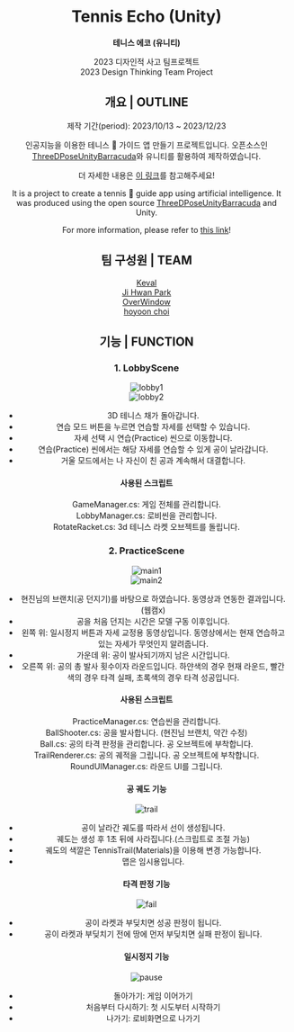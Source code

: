 <div align="center">

# Tennis Echo (Unity)
**테니스 에코 (유니티)**<br>

2023 디자인적 사고 팀프로젝트<br>
2023 Design Thinking Team Project

## 개요 | OUTLINE
제작 기간(period): 2023/10/13 ~ 2023/12/23

인공지능을 이용한 테니스 :tennis: 가이드 앱 만들기 프로젝트입니다.
오픈소스인 [ThreeDPoseUnityBarracuda](https://github.com/digital-standard/ThreeDPoseUnityBarracuda)와 유니티를 활용하여 제작하였습니다.

더 자세한 내용은 [이 링크](https://big-tracker-47a.notion.site/12-14-d93f476dd8ce41ffb1f5b3410525bab9?pvs=4)를 참고해주세요!

It is a project to create a tennis :tennis: guide app using artificial intelligence.
It was produced using the open source [ThreeDPoseUnityBarracuda](https://github.com/digital-standard/ThreeDPoseUnityBarracuda) and Unity.

For more information, please refer to [this link](https://big-tracker-47a.notion.site/12-14-d93f476dd8ce41ffb1f5b3410525bab9?pvs=4)!


## 팀 구성원 | TEAM
[Keval](https://github.com/kevalsil)<br>
[Ji Hwan Park](https://github.com/DefineJH)<br>
[OverWindow](https://github.com/OverWindow)<br>
[hoyoon choi](https://github.com/hoyoonchoi)<br>

## 기능 | FUNCTION

### 1. LobbyScene</br>
![lobby1](./Screenshot/20231204_lobby.png)</br>
![lobby2](./Screenshot/20231204_lobby_pose.png)</br>

- 3D 테니스 채가 돌아갑니다.
- 연습 모드 버튼을 누르면 연습할 자세를 선택할 수 있습니다.
- 자세 선택 시 연습(Practice) 씬으로 이동합니다.
- 연습(Practice) 씬에서는 해당 자세를 연습할 수 있게 공이 날라갑니다.
- 거울 모드에서는 나 자신이 친 공과 계속해서 대결합니다.

#### 사용된 스크립트</br>
GameManager.cs: 게임 전체를 관리합니다.</br>
LobbyManager.cs: 로비씬을 관리합니다.</br>
RotateRacket.cs: 3d 테니스 라켓 오브젝트를 돌립니다.</br>

### 2. PracticeScene</br>
![main1](./Screenshot/20231204_main_loading.png)</br>
![main2](./Screenshot/20231205_main.png)</br>

- 현진님의 브랜치(공 던지기)를 바탕으로 하였습니다. 동영상과 연동한 결과입니다.(웹캠x)
- 공을 처음 던지는 시간은 모델 구동 이후입니다.
- 왼쪽 위: 일시정지 버튼과 자세 교정용 동영상입니다. 동영상에서는 현재 연습하고 있는 자세가 무엇인지 알려줍니다.
- 가운데 위: 공이 발사되기까지 남은 시간입니다.
- 오른쪽 위: 공의 총 발사 횟수이자 라운드입니다. 하얀색의 경우 현재 라운드, 빨간색의 경우 타격 실패, 초록색의 경우 타격 성공입니다.

#### 사용된 스크립트</br>
PracticeManager.cs: 연습씬을 관리합니다.</br>
BallShooter.cs: 공을 발사합니다. (현진님 브랜치, 약간 수정)</br>
Ball.cs: 공의 타격 판정을 관리합니다. 공 오브젝트에 부착합니다.</br>
TrailRenderer.cs: 공의 궤적을 그립니다. 공 오브젝트에 부착합니다.</br>
RoundUIManager.cs: 라운드 UI를 그립니다.</br>

#### 공 궤도 기능</br>
![trail](./Screenshot/20231204_trail.png)</br>

- 공이 날라간 궤도를 따라서 선이 생성됩니다.
- 궤도는 생성 후 1초 뒤에 사라집니다.(스크립트로 조절 가능)
- 궤도의 색깔은 TennisTrail(Materials)을 이용해 변경 가능합니다.
- 맵은 임시용입니다.

#### 타격 판정 기능</br>
![fail](./Screenshot/20231205_fail.png)</br>

- 공이 라켓과 부딪치면 성공 판정이 됩니다.
- 공이 라켓과 부딪치기 전에 땅에 먼저 부딪치면 실패 판정이 됩니다.

#### 일시정지 기능</br>
![pause](./Screenshot/20231205_pause.png)</br>

- 돌아가기: 게임 이어가기
- 처음부터 다시하기: 첫 시도부터 시작하기
- 나가기: 로비화면으로 나가기

</div>
